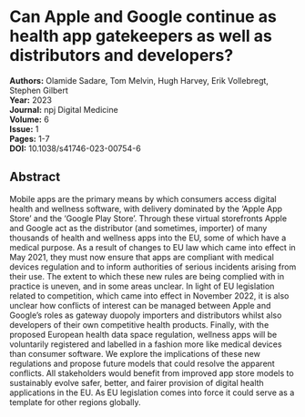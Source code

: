 # Can Apple and Google continue as health app gatekeepers as well as distributors and developers?

**Authors:** Olamide Sadare, Tom Melvin, Hugh Harvey, Erik Vollebregt, Stephen Gilbert  
**Year:** 2023  
**Journal:** npj Digital Medicine  
**Volume:** 6  
**Issue:** 1  
**Pages:** 1-7  
**DOI:** 10.1038/s41746-023-00754-6  

## Abstract
Mobile apps are the primary means by which consumers access digital health and wellness software, with delivery dominated by the ‘Apple App Store’ and the ‘Google Play Store’. Through these virtual storefronts Apple and Google act as the distributor (and sometimes, importer) of many thousands of health and wellness apps into the EU, some of which have a medical purpose. As a result of changes to EU law which came into effect in May 2021, they must now ensure that apps are compliant with medical devices regulation and to inform authorities of serious incidents arising from their use. The extent to which these new rules are being complied with in practice is uneven, and in some areas unclear. In light of EU legislation related to competition, which came into effect in November 2022, it is also unclear how conflicts of interest can be managed between Apple and Google’s roles as gateway duopoly importers and distributors whilst also developers of their own competitive health products. Finally, with the proposed European health data space regulation, wellness apps will be voluntarily registered and labelled in a fashion more like medical devices than consumer software. We explore the implications of these new regulations and propose future models that could resolve the apparent conflicts. All stakeholders would benefit from improved app store models to sustainably evolve safer, better, and fairer provision of digital health applications in the EU. As EU legislation comes into force it could serve as a template for other regions globally.

